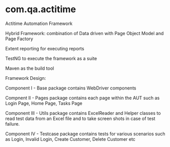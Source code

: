 # com.qa.actitime
Actitime Automation Framework

Hybrid Framework: combination of Data driven with Page Object Model and Page Factory

Extent reporting for executing reports

TestNG to execute the framework as a suite

Maven as the build tool

Framework Design:

  Component I - Base package contains WebDriver components
  
  Compnent II - Pages package contains each page within the AUT such as Login Page, Home Page, Tasks Page
  
  Component III - Utils package contains ExcelReader and Helper classes to read test data from an Excel file and to take screen shots in case of test failure.
  
  Component IV - Testcase package contains tests for various scenarios such as Login, Invalid Login, Create Customer, Delete Customer etc
